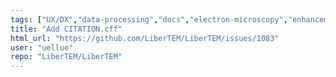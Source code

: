 ```yaml
---
tags: ["UX/DX","data-processing","docs","electron-microscopy","enhancement","image-processing","infra","python"]
title: "Add CITATION.cff"
html_url: "https://github.com/LiberTEM/LiberTEM/issues/1083"
user: "uellue"
repo: "LiberTEM/LiberTEM"
---
```



